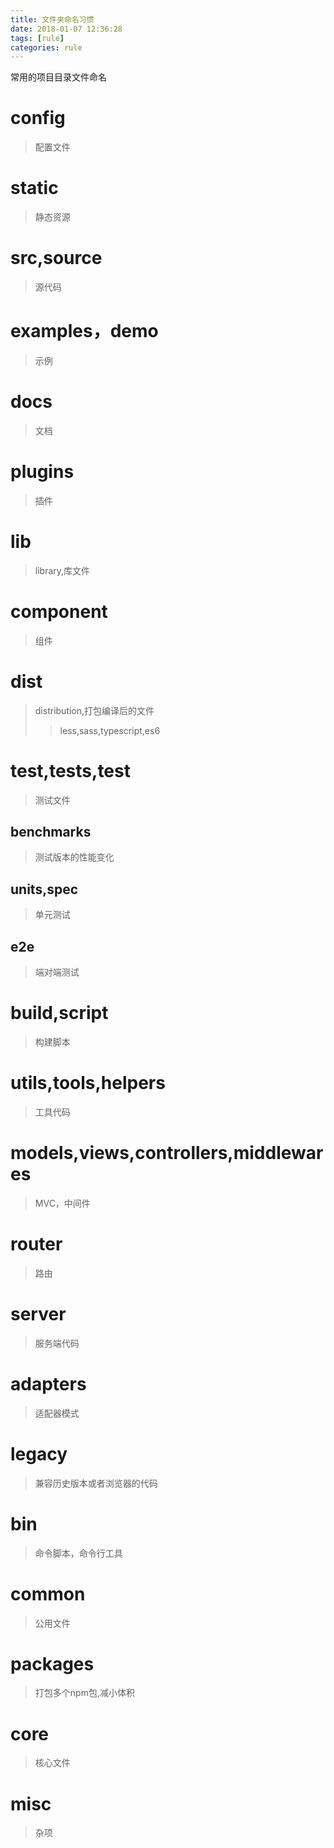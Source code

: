```yaml
---
title: 文件夹命名习惯
date: 2018-01-07 12:36:28
tags: [rule]
categories: rule
---
```

常用的项目目录文件命名
<!--more-->

# config
> 配置文件

# static
> 静态资源

# src,source
> 源代码

# examples，demo
> 示例

# docs
> 文档

# plugins
> 插件

# lib
> library,库文件

# component
> 组件

# dist
> distribution,打包编译后的文件
>> less,sass,typescript,es6

# test,tests,__test__
> 测试文件

## benchmarks
> 测试版本的性能变化

## units,spec
> 单元测试

## e2e
> 端对端测试

# build,script
> 构建脚本

# utils,tools,helpers
> 工具代码

# models,views,controllers,middlewares
> MVC，中间件

# router
> 路由
 
# server
> 服务端代码

# adapters
> 适配器模式

# legacy
> 兼容历史版本或者浏览器的代码

# bin
> 命令脚本，命令行工具

# common
> 公用文件

# packages
> 打包多个npm包,减小体积

# core
> 核心文件

# misc
> 杂项


